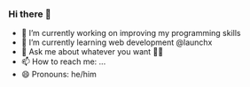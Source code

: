 ### Hi there 👋



- 🔭 I’m currently working on improving my programming skills
- 🌱 I’m currently learning web development @launchx
- 💬 Ask me about whatever you want 👨‍💻
- 📫 How to reach me: ...
- 😄 Pronouns: he/him


